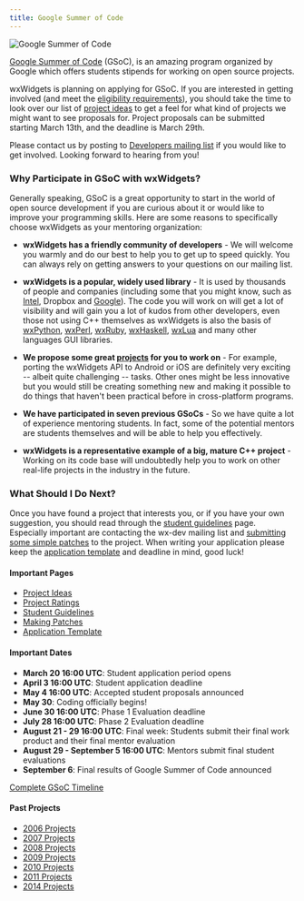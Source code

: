 ```yaml
---
title: Google Summer of Code
---
```


<div class="pull-right">
    <img src="https://developers.google.com/open-source/gsoc/images/gsoc2016-sun-373x373.png" class="img-responsive" alt="Google Summer of Code">
</div>

[Google Summer of Code][gsoc] (GSoC), is an amazing program organized by Google
which offers students stipends for working on open source projects.

wxWidgets is planning on applying for GSoC. If you are interested in
getting involved (and meet the [eligibility requirements][req]), you should
take the time to look over our list of [project ideas](/gsoc/projects/) to get
a feel for what kind of projects we might want to see proposals for. Project
proposals can be submitted starting March 13th, and the deadline is March 29th.

Please contact us by posting to [Developers mailing list][lists] if you would
like to get involved. Looking forward to hearing from you!

[gsoc]: https://developers.google.com/open-source/gsoc/
[req]: https://developers.google.com/open-source/gsoc/faq#students
[lists]: /support/mailing-lists/

### Why Participate in GSoC with wxWidgets?

Generally speaking, GSoC is a great opportunity to start in the world of open
source development if you are curious about it or would like to improve your
programming skills. Here are some reasons to specifically choose wxWidgets as
your mentoring organization:

- **wxWidgets has a friendly community of developers** -
    We will welcome you warmly and do our best to help you to get up to speed
    quickly. You can always rely on getting answers to your questions on
    our mailing list.

- **wxWidgets is a popular, widely used library** -
    It is used by thousands of people and companies (including some that you
    might know, such as [Intel](http://wxwidgets.blogspot.com/2012/08/did-you-know-that-intel-vtune-used.html),
    Dropbox and [Google](https://plus.google.com/+wxwidgets/posts/1ms9xR7nEDD)).
    The code you will work on will get a lot of visibility and will gain
    you a lot of kudos from other developers, even those not using C++
    themselves as wxWidgets is also the basis of
    [wxPython](http://www.wxpython.org/), [wxPerl](http://www.wxperl.it/),
    [wxRuby](http://wxruby.rubyforge.org/wiki/wiki.pl),
    [wxHaskell](http://www.haskell.org/haskellwiki/WxHaskell),
    [wxLua](http://wxlua.sourceforge.net/) and many other languages GUI
    libraries.

- **We propose some great [projects](/gsoc/projects) for you to work on** -
    For example, porting the wxWidgets API to Android or iOS are definitely very
    exciting -- albeit quite challenging -- tasks. Other ones might be less
    innovative but you would still be creating something new and making it
    possible to do things that haven't been practical before in cross-platform
    programs.

- **We have participated in seven previous GSoCs** -
    So we have quite a lot of experience mentoring students. In fact, some of
    the potential mentors are students themselves and will be able to help you
    effectively.

- **wxWidgets is a representative example of a big, mature C++ project** -
    Working on its code base will undoubtedly help you to work on other
    real-life projects in the industry in the future.

### What Should I Do Next?

Once you have found a project that interests you, or if you have your own
suggestion, you should read through the [student guidelines](student-guidelines)
page. Especially important are contacting the wx-dev mailing list and
[submitting some simple patches](making-patches) to the project. When writing
your application please keep the [application template](application-template)
and deadline in mind, good luck!

<div class="row">
  <div class="col-sm-3">
    <h4>Important Pages</h4>
    <p>
      <ul>
        <li><a href="/gsoc/projects/">Project Ideas</a></li>
        <li><a href="/gsoc/project-ratings/">Project Ratings</a></li>
        <li><a href="/gsoc/student-guidelines/">Student Guidelines</a></li>
        <li><a href="/gsoc/making-patches/">Making Patches</a></li>
        <li><a href="/gsoc/application-template/">Application Template</a></li>
      </ul>
    </p>
  </div>
  <div class="col-sm-6">
    <h4>Important Dates</h4>
    <p>
      <ul>
        <li><strong>March 20 16:00 UTC</strong>: Student application period opens</li>
        <li><strong>April 3 16:00 UTC</strong>: Student application deadline</li>
        <li><strong>May 4 16:00 UTC</strong>: Accepted student proposals announced</li>
        <li><strong>May 30</strong>: Coding officially begins!</li>
        <li><strong>June 30 16:00 UTC</strong>: Phase 1 Evaluation deadline</li>
        <li><strong>July 28 16:00 UTC</strong>: Phase 2 Evaluation deadline</li>
        <li><strong>August 21 - 29 16:00 UTC</strong>: Final week: Students submit their final work product and their final mentor evaluation</li>
        <li><strong>August 29 - September 5 16:00 UTC</strong>: Mentors submit final student evaluations</li>
        <li><strong>September 6</strong>: Final results of Google Summer of Code announced</li>
      </ul>
      <a href="https://developers.google.com/open-source/gsoc/timeline">Complete GSoC Timeline</a>
    </p>
  </div>
  <div class="col-sm-3">
    <h4>Past Projects</h4>
    <p>
      <ul>
        <li><a href="/gsoc/2006/">2006 Projects</a></li>
        <li><a href="/gsoc/2007/">2007 Projects</a></li>
        <li><a href="/gsoc/2008/">2008 Projects</a></li>
        <li><a href="/gsoc/2009/">2009 Projects</a></li>
        <li><a href="/gsoc/2010/">2010 Projects</a></li>
        <li><a href="/gsoc/2011/">2011 Projects</a></li>
        <li><a href="/gsoc/2014/">2014 Projects</a></li>
      </ul>
    </p>
  </div>
</div>
